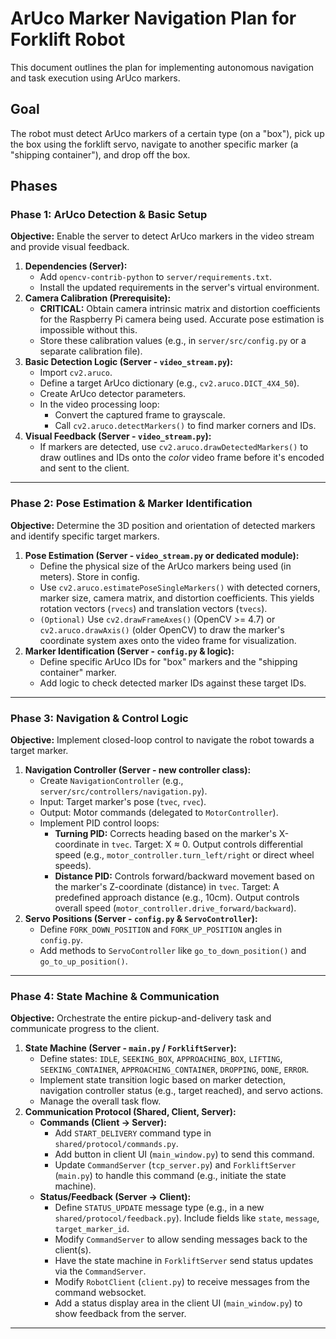 # ArUco Marker Navigation Plan for Forklift Robot

This document outlines the plan for implementing autonomous navigation and task execution using ArUco markers.

## Goal
The robot must detect ArUco markers of a certain type (on a "box"), pick up the box using the forklift servo, navigate to another specific marker (a "shipping container"), and drop off the box.

## Phases

### Phase 1: ArUco Detection & Basic Setup

**Objective:** Enable the server to detect ArUco markers in the video stream and provide visual feedback.

1.  **Dependencies (Server):**
    *   Add `opencv-contrib-python` to `server/requirements.txt`.
    *   Install the updated requirements in the server's virtual environment.
2.  **Camera Calibration (Prerequisite):**
    *   **CRITICAL:** Obtain camera intrinsic matrix and distortion coefficients for the Raspberry Pi camera being used. Accurate pose estimation is impossible without this.
    *   Store these calibration values (e.g., in `server/src/config.py` or a separate calibration file).
3.  **Basic Detection Logic (Server - `video_stream.py`):**
    *   Import `cv2.aruco`.
    *   Define a target ArUco dictionary (e.g., `cv2.aruco.DICT_4X4_50`).
    *   Create ArUco detector parameters.
    *   In the video processing loop:
        *   Convert the captured frame to grayscale.
        *   Call `cv2.aruco.detectMarkers()` to find marker corners and IDs.
4.  **Visual Feedback (Server - `video_stream.py`):**
    *   If markers are detected, use `cv2.aruco.drawDetectedMarkers()` to draw outlines and IDs onto the *color* video frame before it's encoded and sent to the client.

---

### Phase 2: Pose Estimation & Marker Identification

**Objective:** Determine the 3D position and orientation of detected markers and identify specific target markers.

1.  **Pose Estimation (Server - `video_stream.py` or dedicated module):**
    *   Define the physical size of the ArUco markers being used (in meters). Store in config.
    *   Use `cv2.aruco.estimatePoseSingleMarkers()` with detected corners, marker size, camera matrix, and distortion coefficients. This yields rotation vectors (`rvecs`) and translation vectors (`tvecs`).
    *   `(Optional)` Use `cv2.drawFrameAxes()` (OpenCV >= 4.7) or `cv2.aruco.drawAxis()` (older OpenCV) to draw the marker's coordinate system axes onto the video frame for visualization.
2.  **Marker Identification (Server - `config.py` & logic):**
    *   Define specific ArUco IDs for "box" markers and the "shipping container" marker.
    *   Add logic to check detected marker IDs against these target IDs.

---

### Phase 3: Navigation & Control Logic

**Objective:** Implement closed-loop control to navigate the robot towards a target marker.

1.  **Navigation Controller (Server - new controller class):**
    *   Create `NavigationController` (e.g., `server/src/controllers/navigation.py`).
    *   Input: Target marker's pose (`tvec`, `rvec`).
    *   Output: Motor commands (delegated to `MotorController`).
    *   Implement PID control loops:
        *   **Turning PID:** Corrects heading based on the marker's X-coordinate in `tvec`. Target: X ≈ 0. Output controls differential speed (e.g., `motor_controller.turn_left/right` or direct wheel speeds).
        *   **Distance PID:** Controls forward/backward movement based on the marker's Z-coordinate (distance) in `tvec`. Target: A predefined approach distance (e.g., 10cm). Output controls overall speed (`motor_controller.drive_forward/backward`).
2.  **Servo Positions (Server - `config.py` & `ServoController`):**
    *   Define `FORK_DOWN_POSITION` and `FORK_UP_POSITION` angles in `config.py`.
    *   Add methods to `ServoController` like `go_to_down_position()` and `go_to_up_position()`.

---

### Phase 4: State Machine & Communication

**Objective:** Orchestrate the entire pickup-and-delivery task and communicate progress to the client.

1.  **State Machine (Server - `main.py` / `ForkliftServer`):**
    *   Define states: `IDLE`, `SEEKING_BOX`, `APPROACHING_BOX`, `LIFTING`, `SEEKING_CONTAINER`, `APPROACHING_CONTAINER`, `DROPPING`, `DONE`, `ERROR`.
    *   Implement state transition logic based on marker detection, navigation controller status (e.g., target reached), and servo actions.
    *   Manage the overall task flow.
2.  **Communication Protocol (Shared, Client, Server):**
    *   **Commands (Client -> Server):**
        *   Add `START_DELIVERY` command type in `shared/protocol/commands.py`.
        *   Add button in client UI (`main_window.py`) to send this command.
        *   Update `CommandServer` (`tcp_server.py`) and `ForkliftServer` (`main.py`) to handle this command (e.g., initiate the state machine).
    *   **Status/Feedback (Server -> Client):**
        *   Define `STATUS_UPDATE` message type (e.g., in a new `shared/protocol/feedback.py`). Include fields like `state`, `message`, `target_marker_id`.
        *   Modify `CommandServer` to allow sending messages back to the client(s).
        *   Have the state machine in `ForkliftServer` send status updates via the `CommandServer`.
        *   Modify `RobotClient` (`client.py`) to receive messages from the command websocket.
        *   Add a status display area in the client UI (`main_window.py`) to show feedback from the server.

--- 